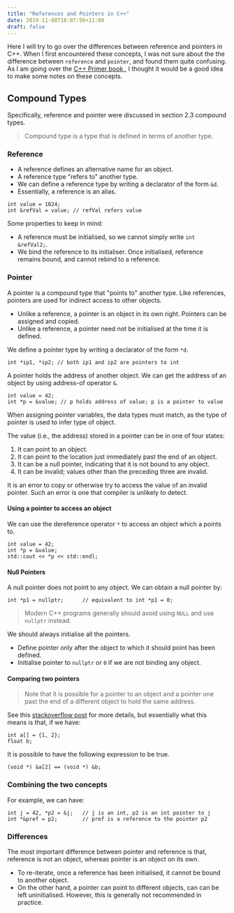 ```yaml
---
title: "References and Pointers in C++"
date: 2019-11-08T16:07:56+11:00
draft: false
---
```


Here I will try to go over the differences between reference and pointers in C++. When I first encountered these concepts, I was not sure about the the difference between `reference` and `pointer`, and found them quite confusing. As I am going over the [C++ Primer book ](https://www.goodreads.com/book/show/768080.C_Primer), I thought it would be a good idea to make some notes on these concepts.

## Compound Types
Specifically, reference and pointer were discussed in section 2.3 compound types.

> Compound type is a type that is defined in terms of another type.

### Reference

* A reference defines an alternative name for an object.
* A reference type "refers to" another type.
* We can define a reference type by writing a declarator of the form `&d`.
* Essentially, a reference is an alias.

```
int value = 1024;
int &refVal = value; // refVal refers value
```

Some properties to keep in mind:
* A reference must be initialised, so we cannot simply write `int &refVal2;`.
* We bind the reference to its initialiser. Once initialised, reference remains bound, and cannot rebind to a reference.

### Pointer
A pointer is a compound type that "points to" another type. Like references, pointers are used for indirect access to other objects.

* Unlike a reference, a pointer is an object in its own right. Pointers can be assigned and copied.
* Unlike a reference, a pointer need not be initialised at the time it is defined.

We define a pointer type by writing a declarator of the form `*d`.
```
int *ip1, *ip2; // both ip1 and ip2 are pointers to int
```

A pointer holds the address of another object. We can get the address of an object by using address-of operator `&`.
```
int value = 42;
int *p = &value; // p holds address of value; p is a pointer to value
```

When assigning pointer variables, the data types must match, as the type of pointer is used to infer type of object.

The value (i.e., the address) stored in a pointer can be in one of four states:
1. It can point to an object.
2. It can point to the location just immediately past the end of an object.
3. It can be a null pointer, indicating that it is not bound to any object.
4. It can be invalid; values other than the preceding three are invalid.

It is an error to copy or otherwise try to access the value of an invalid pointer. Such an error is one that compiler is unlikely to detect.

#### Using a pointer to access an object

We can use the dereference operator `*` to access an object which a points to.

```
int value = 42;
int *p = &value;
std::cout << *p << std::endl;
```

#### Null Pointers
A null pointer does not point to any object. We can obtain a null pointer by:

```
int *p1 = nullptr;      // equivalent to int *p1 = 0;
```

> Modern C++ programs generally should avoid using `NULL` and use `nullptr` instead.

We should always initialise all the pointers.

* Define pointer only after the object to which it should point has been defined.
* Initialise pointer to `nullptr` or `0` if we are not binding any object.

#### Comparing two pointers
> Note that it is possible for a pointer to an object and a pointer one past the end of a different object to hold the same address.

See this [stackoverflow post](https://stackoverflow.com/questions/21850108/what-is-pointer-past-the-end-of-an-object-means) for more details, but essentially what this means is that, if we have:

```
int a[] = {1, 2};
float b;
```

It is possible to have the following expression to be true.

```
(void *) &a[2] == (void *) &b;
```



### Combining the two concepts

For example, we can have:

```
int j = 42, *p2 = &j;   // j is an int, p2 is an int pointer to j
int *&pref = p2;        // pref is a reference to the pointer p2
```

### Differences

The most important difference between pointer and reference is that, reference is not an object, whereas pointer is an object on its own.

* To re-iterate, once a reference has been initialised, it cannot be bound to another object.
* On the other hand, a pointer can point to different objects, can can be left uninitialised. However, this is generally not recommended in practice.
